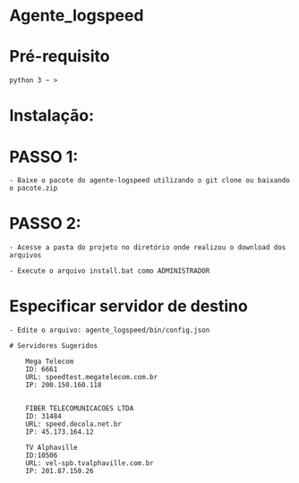 # Agente_logspeed

# Pré-requisito
	python 3 ~ >


# Instalação:

# PASSO 1:
	
	- Baixe o pacote do agente-logspeed utilizando o git clone ou baixando o pacote.zip

# PASSO 2:
	
	- Acesse a pasta do projeto no diretório onde realizou o download dos arquivos
	
	- Execute o arquivo install.bat como ADMINISTRADOR

# Especificar servidor de destino

	- Edite o arquivo: agente_logspeed/bin/config.json
	
	# Servidores Sugeridos
	
		Mega Telecom
		ID: 6661
		URL: speedtest.megatelecom.com.br
		IP: 200.150.160.118


		FIBER TELECOMUNICACOES LTDA
		ID: 31484
		URL: speed.decola.net.br
		IP: 45.173.164.12

		TV Alphaville
		ID:10506
		URL: vel-spb.tvalphaville.com.br
		IP: 201.87.150.26
	
